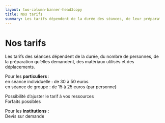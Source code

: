 ```yaml
---
layout: two-column-banner-head3copy
title: Nos tarifs
summary: Les tarifs dépendent de la durée des séances, de leur préparation, du matériel utilisé, des déplacements. En individuel, pour une séance de 1 heure à 1 heure 30, nos tarifs s’étendent de 30 à 50 euros. En séance de groupe, de 15 à 25 euros par personne. Les tarifs s’ajustent pour des durées plus longues et peuvent prendre en compte les revenus des personnes.
---
```


# Nos tarifs

Les tarifs des séances dépendent de la durée, du nombre de personnes, de la préparation qu’elles demandent, des matériaux utilisés et des déplacements.


Pour les **particuliers** :    
en séance individuelle : de 30 à 50 euros  
en séance de groupe : de 15 à 25 euros (par personne)

Possibilité d’ajuster le tarif à vos ressources  
Forfaits possibles  

Pour les **institutions** :  
Devis sur demande
